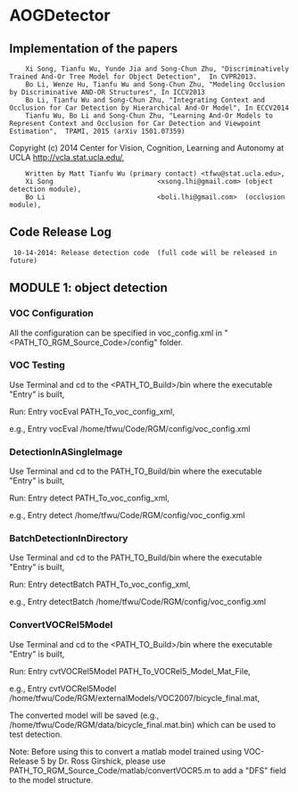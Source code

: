 # AOGDetector
## Implementation of the papers

        Xi Song, Tianfu Wu, Yunde Jia and Song-Chun Zhu, "Discriminatively Trained And-Or Tree Model for Object Detection",  In CVPR2013.        
        Bo Li, Wenze Hu, Tianfu Wu and Song-Chun Zhu, "Modeling Occlusion by Discriminative AND-OR Structures", In ICCV2013        
        Bo Li, Tianfu Wu and Song-Chun Zhu, "Integrating Context and Occlusion for Car Detection by Hierarchical And-Or Model", In ECCV2014
        Tianfu Wu, Bo Li and Song-Chun Zhu, "Learning And-Or Models to Represent Context and Occlusion for Car Detection and Viewpoint Estimation",  TPAMI, 2015 (arXiv 1501.07359)

Copyright (c) 2014 Center for Vision, Cognition, Learning and Autonomy at UCLA <http://vcla.stat.ucla.edu/>,
        
        Written by Matt Tianfu Wu (primary contact) <tfwu@stat.ucla.edu>,  
        Xi Song                          <xsong.lhi@gmail.com> (object detection module),                        
        Bo Li                            <boli.lhi@gmail.com>  (occlusion module),                      

## Code Release Log
     10-14-2014: Release detection code  (full code will be released in future)                    

## MODULE 1: object detection 

### VOC Configuration
  All the configuration can be specified in voc_config.xml in "<PATH_TO_RGM_Source_Code>/config" folder.

### VOC Testing
  Use Terminal and cd to the <PATH_TO_Build>/bin where the executable "Entry" is built,
  
  Run:   Entry vocEval PATH_To_voc_config_xml,
  
  e.g.,  Entry vocEval /home/tfwu/Code/RGM/config/voc_config.xml

### DetectionInASingleImage
  Use Terminal and cd to the PATH_TO_Build/bin where the executable "Entry" is built,
  
  Run:   Entry detect PATH_To_voc_config_xml,
  
  e.g.,  Entry detect /home/tfwu/Code/RGM/config/voc_config.xml

### BatchDetectionInDirectory
  Use Terminal and cd to the PATH_TO_Build/bin where the executable "Entry" is built,
  
  Run:   Entry detectBatch PATH_To_voc_config_xml, 
  
  e.g.,  Entry detectBatch /home/tfwu/Code/RGM/config/voc_config.xml  

### ConvertVOCRel5Model
  Use Terminal and cd to the <PATH_TO_Build>/bin where the executable "Entry" is built,
  
  Run:   Entry cvtVOCRel5Model PATH_To_VOCRel5_Model_Mat_File,
  
  e.g.,  Entry cvtVOCRel5Model /home/tfwu/Code/RGM/externalModels/VOC2007/bicycle_final.mat,
  
  The converted model will be saved (e.g., /home/tfwu/Code/RGM/data/bicycle_final.mat.bin) which can be used to test detection.
  
  Note: Before using this to convert a matlab model trained using VOC-Release 5 by Dr. Ross Girshick, 
        please use PATH_TO_RGM_Source_Code/matlab/convertVOCR5.m to add a "DFS" field to the model structure.
